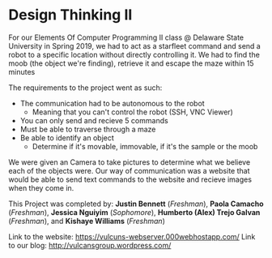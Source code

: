 # Design Thinking II
For our Elements Of Computer Programming II class @ Delaware State University in Spring 2019, we had to act as a starfleet command and send a robot to a specific location without directly controlling it. We had to find the moob (the object we're finding), retrieve it and escape the maze within 15 minutes

The requirements to the project went as such:
- The communication had to be autonomous to the robot
    - Meaning that you can't control the robot (SSH, VNC Viewer)
- You can only send and recieve 5 commands
- Must be able to traverse through a maze
- Be able to identify an object
    - Determine if it's movable, immovable, if it's the sample or the moob

We were given an Camera to take pictures to determine what we believe each of the objects were. Our way of communication was a website that would be able to send text commands to the website and recieve images when they come in.

This Project was completed by: **Justin Bennett** (*Freshman*), **Paola Camacho** (*Freshman*), **Jessica Nguiyim** (*Sophomore*), **Humberto (Alex) Trejo Galvan** (*Freshman*), and **Kishaye Williams** (*Freshman*)

Link to the website: https://vulcuns-webserver.000webhostapp.com/
Link to our blog: http://vulcansgroup.wordpress.com/
